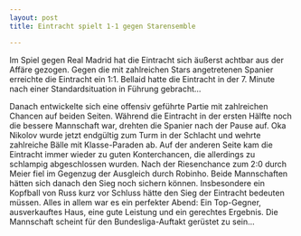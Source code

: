 ```yaml
---
layout: post
title: Eintracht spielt 1-1 gegen Starensemble

---
```


Im Spiel gegen Real Madrid hat die Eintracht sich äußerst achtbar aus der Affäre gezogen. Gegen die mit zahlreichen Stars angetretenen Spanier erreichte die Eintracht ein 1:1. Bellaid hatte die Eintracht in der 7. Minute nach einer Standardsituation in Führung gebracht...

Danach entwickelte sich eine offensiv geführte Partie mit zahlreichen Chancen auf beiden Seiten. Während die Eintracht in der ersten Hälfte noch die bessere Mannschaft war, drehten die Spanier nach der Pause auf. Oka Nikolov wurde jetzt endgültig zum Turm in der Schlacht und wehrte zahlreiche Bälle mit Klasse-Paraden ab. Auf der anderen Seite kam die Eintracht immer wieder zu guten Konterchancen, die allerdings zu schlampig abgeschlossen wurden. Nach der Riesenchance zum 2:0 durch Meier fiel im Gegenzug der Ausgleich durch Robinho. Beide Mannschaften hätten sich danach den Sieg noch sichern können. Insbesondere ein Kopfball von Russ kurz vor Schluss hätte den Sieg der Eintracht bedeuten müssen. Alles in allem war es ein perfekter Abend: Ein Top-Gegner, ausverkauftes Haus, eine gute Leistung und ein gerechtes Ergebnis. Die Mannschaft scheint für den Bundesliga-Auftakt gerüstet zu sein...
